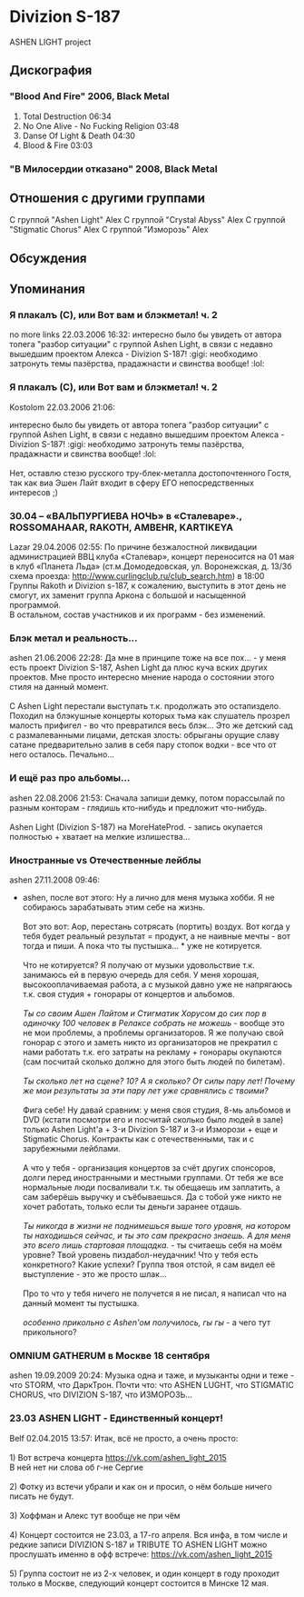 # Divizion S-187

ASHEN LIGHT project

## Дискография

### "Blood And Fire" 2006, Black Metal

1. Total Destruction 06:34 
2. No One Alive - No Fucking Religion 03:48
3. Danse Of Light & Death 04:30
4. Blood & Fire 03:03 

### "В Милосердии отказано" 2008, Black Metal




## Отношения с другими группами

C группой "Ashen Light" Alex
C группой "Crystal Abyss" Alex
C группой "Stigmatic Chorus" Alex
C группой "Изморозь" Alex

## Обсуждения


## Упоминания

### Я плакалъ (C), или Вот вам и блэкметал! ч. 2

no more links 22.03.2006 16:32:
интересно было бы увидеть от автора топега "разбор ситуации" с группой Ashen Light, в связи с недавно вышедшим проектом Алекса - Divizion S-187! :gigi: необходимо затронуть темы пазёрства, прадажнасти и свинства вообще! :lol:

### Я плакалъ (C), или Вот вам и блэкметал! ч. 2

Kostolom 22.03.2006 21:06:
<DIV CLASS="quote">интересно было бы увидеть от автора топега "разбор ситуации" с группой Ashen Light, в связи с недавно вышедшим проектом Алекса - Divizion S-187! :gigi: необходимо затронуть темы пазёрства, прадажнасти и свинства вообще! :lol:</DIV><BR>Нет, оставлю стезю русского тру-блек-металла достопочтенного Гостя, так как виа Эшен Лайт входит в сферу ЕГО непосредственных интересов ;)

### 30.04 – «ВАЛЬПУРГИЕВА НОЧЬ» в «Сталеваре»., ROSSOMAHAAR, RAKOTH, AMBEHR, KARTIKEYA

Lazar 29.04.2006 02:55:
По причине безжалостной  ликвидации администрацией ВВЦ клуба «Сталевар», концерт переносится на 01 мая в клуб «Планета Льда» (ст.м.Домодедовская, ул. Воронежская, д. 13/3б схема проезда: <A HREF="http://www.curlingclub.ru/club_search.htm" TARGET="_blank">http://www.curlingclub.ru/club_search.htm</A>) в 18:00<BR>Группы Rakoth и Divizion s-187, к сожалению, выступить в этот день не смогут, их заменит группа Аркона с большой и насыщенной программой.<BR>В остальном, состав участников и их программ - без изменений. <BR>

### Блэк метал и реальность...

ashen 21.06.2006 22:28:
Да мне в принципе тоже на все пох... - у меня есть проект Divizion S-187, Ashen Light да  плюс куча вских других проектов. Мне просто интересно мнение народа о состоянии этого стиля на данный момент. <BR><BR>С Ashen Light перестали выступать т.к. продолжать это остапиздело. Походил на блэкушные концерты  которых тьма как слушатель прозрел малость прифигел - во что превратился весь блэк... Это же детский сад с размалеванными лицами, детская злость: обрыганы орущие славу сатане предварительно залив в себя  пару стопок водки - все что от него осталось. Печально...

### И ещё раз про альбомы...

ashen 22.08.2006 21:53:
Сначала запиши демку, потом порассылай по разным конторам - глядишь кто-нибудь и предложит что-нибудь. <BR><BR>Ashen Light (Divizion S-187) на MoreHateProd. - запись окупается полностью + хватает на мелкие излишества...

### Иностранные vs Отечественные лейблы

ashen 27.11.2008 09:46:
* ashen, после вот этого: Ну а лично для меня музыка хобби. Я не собираюсь зарабатывать этим себе на жизнь.<BR><BR>Вот это вот: Аор, перестань сотрясать (портить) воздух. Вот когда у тебя будет реальный результат = продукт, а не наивные мечты - вот тогда и пиши. А пока что ты пустышка... * уже не котируется.<BR><BR>Что не котируется? Я получаю от музыки  удовольствие т.к. занимаюсь ей в первую очередь для себя. У меня хорошая, высокооплачиваемая работа, а с музыкой  давно уже не напрягаюсь т.к. своя студия + гонорары от концертов и альбомов.<BR><BR>*Ты со своим Ашен Лайтом и Стигматик Хорусом до сих пор в одиночку 100 человек в Релаксе собрать не можешь* - вообще это не мои проблемы, а проблемы организаторов. Я же получаю свой гонорар с этого и заметь никто из организаторов не прекратил с нами работать т.к. его затраты на рекламу + гонорары окупаются (сам посчитай сколько должно для этого быть людей по билетам).<BR><BR>*Ты сколько лет на сцене? 10? А я сколько? От силы пару лет! Почему же мои результаты за эти пару лет уже сравнялись с твоими?<BR>* <BR>Фига себе! Ну давай сравним: у меня своя студия, 8-мь альбомов и DVD (кстати посмотри его и посчитай сколько было людей в зале) только Ashen Light'a + 3-и Divizion S-187 и 3-и Изморози + еще и Stigmatic Chorus. Контракты как с отечественными, так и с зарубежными лейблами.<BR><BR>А что у тебя - организация концертов за счёт других спонсоров, долги перед иностранными и местными группами. От тебя же все нормальные люди посваливали т.к.  ты обещаешь им заплатить, а сам заберёшь выручку и съёбываешься. Да с тобой уже никто не хочет работать, только если ты деньги заранее отдашь.<BR><BR>*Ты никогда в жизни не поднимешься выше того уровня, на котором ты находишься сейчас, и ты это сам прекрасно знаешь. А для меня это всего лишь стартовая площадка.* - ты считаешь себя на моём уровне? Твой уровень пиздабол-неудачник! Что у тебя есть конкретного? Какие успехи?  Группа твоя отстой, я сам видел её выступление - это же просто шлак... <BR><BR>Про то что у тебя ничего не получется я не писал, я написал что на данный момент ты пустышка.<BR><BR>*особенно прикольно с Ashen'ом получилось, гы гы* - а чего тут прикольного?

### OMNIUM GATHERUM в Москве 18 сентября

ashen 19.09.2009 20:24:
Музыка одна и таже, и музыканты одни и теже - что STORM, что ДаркТрон. Почти что: что ASHEN LUGHT, что STIGMATIC CHORUS, что DIVIZION S-187, что ИЗМОРОЗЬ...

### 23.03 ASHEN LIGHT - Единственный концерт! 

Belf 02.04.2015 13:57:
Итак, всё не просто, а очень просто:<BR><BR>1) Вот встреча концерта https://vk.com/ashen_light_2015<BR>В ней нет ни слова об г-не Сергие<BR><BR>2) Фотку из встечи убрали и как он и просил, о нём больше ничего писать не будут.<BR><BR>3) Хоффман и Алекс тут вообще не при чём<BR><BR>4) Концерт состоится не 23.03, а 17-го апреля. Вся инфа, в том числе и редкие записи DIVIZION S-187 и TRIBUTE TO ASHEN LIGHT можно прослушать именно в офф встрече: https://vk.com/ashen_light_2015<BR><BR>5) Группа состоит не из 2-х человек, и один концерт в году проходит только в Москве, следующий концерт состоится в Минске 12 мая.


